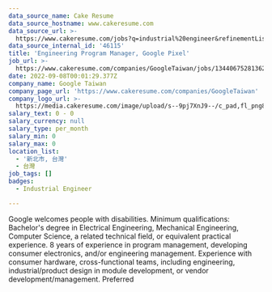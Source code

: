 ```yaml
---
data_source_name: Cake Resume
data_source_hostname: www.cakeresume.com
data_source_url: >-
  https://www.cakeresume.com/jobs?q=industrial%20engineer&refinementList%5Blang_name%5D%5B0%5D=English&refinementList%5Bsalary_type%5D=per_year
data_source_internal_id: '46115'
title: 'Engineering Program Manager, Google Pixel'
job_url: >-
  https://www.cakeresume.com/companies/GoogleTaiwan/jobs/134406752813621958-engineering-program-manager-google-pixel
date: 2022-09-08T00:01:29.377Z
company_name: Google Taiwan
company_page_url: 'https://www.cakeresume.com/companies/GoogleTaiwan'
company_logo_url: >-
  https://media.cakeresume.com/image/upload/s--9pj7XnJ9--/c_pad,fl_png8,h_200,w_200/v1568707905/symvi9tbcfy1zxem1zul.png
salary_text: 0 - 0
salary_currency: null
salary_type: per_month
salary_min: 0
salary_max: 0
location_list:
  - '新北市, 台灣'
  - 台灣
job_tags: []
badges:
  - Industrial Engineer

---
```


Google welcomes people with disabilities. Minimum qualifications: Bachelor's degree in Electrical Engineering, Mechanical Engineering, Computer Science, a related technical field, or equivalent practical experience. 8 years of experience in program management, developing consumer electronics, and/or engineering management. Experience with consumer hardware, cross-functional teams, including engineering, industrial/product design in module development, or vendor development/management. Preferred 
